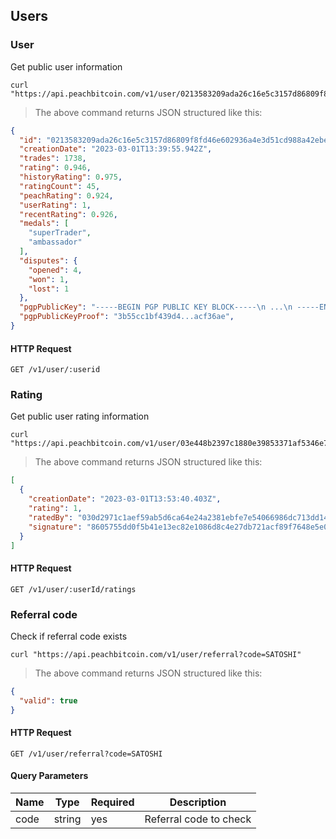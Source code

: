 
## Users
### User
Get public user information

```shell
curl "https://api.peachbitcoin.com/v1/user/0213583209ada26c16e5c3157d86809f8fd46e602936a4e3d51cd988a42ebe19f3"
```

> The above command returns JSON structured like this:

```json
{
  "id": "0213583209ada26c16e5c3157d86809f8fd46e602936a4e3d51cd988a42ebe19f3",
  "creationDate": "2023-03-01T13:39:55.942Z",
  "trades": 1738,
  "rating": 0.946,
  "historyRating": 0.975,
  "ratingCount": 45,
  "peachRating": 0.924,
  "userRating": 1,
  "recentRating": 0.926,
  "medals": [
    "superTrader",
    "ambassador"
  ],
  "disputes": {
    "opened": 4,
    "won": 1,
    "lost": 1
  },
  "pgpPublicKey": "-----BEGIN PGP PUBLIC KEY BLOCK-----\n ...\n -----END PGP PUBLIC KEY BLOCK-----",
  "pgpPublicKeyProof": "3b55cc1bf439d4...acf36ae",
}
```

#### HTTP Request
`GET /v1/user/:userid`


### Rating
Get public user rating information

```shell
curl "https://api.peachbitcoin.com/v1/user/03e448b2397c1880e39853371af5346e7e7972c9d6e26dbbb39ff6c2227aa19c80/ratings"
```

> The above command returns JSON structured like this:

```json
[
  {
    "creationDate": "2023-03-01T13:53:40.403Z",
    "rating": 1,
    "ratedBy": "030d2971c1aef59ab5d6ca64e24a2381ebfe7e54066986dc713dd14e294dfed9ee",
    "signature": "8605755dd0f5b41e13ec82e1086d8c4e27db721acf89f7648e5e0947e0003de15d0b6f8958b363cba3904073e2cd88ab3cb6c05d5e875655334902a40f18aeb5"
  }
]
```

#### HTTP Request
`GET /v1/user/:userId/ratings`

### Referral code
Check if referral code exists

```shell
curl "https://api.peachbitcoin.com/v1/user/referral?code=SATOSHI"
```

> The above command returns JSON structured like this:

```json
{
  "valid": true
}
```

#### HTTP Request
`GET /v1/user/referral?code=SATOSHI`

#### Query Parameters
Name | Type | Required | Description
--------- | ----------- | ----------- | -----------
code | string | yes | Referral code to check
